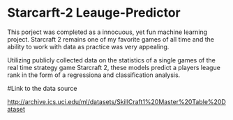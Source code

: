 # Starcarft-2 Leauge-Predictor

This porject was completed as a innocuous, yet fun machine learning project. Starcraft 2 remains one of my favorite games of all time and the ability to work with data as practice was very appealing. 

Utilizing publicly collected data on the statistics of a single games of the real time strategy game Starcraft 2, these models predict a players league rank in the form of a regressiona and classification analysis.

#Link to the data source

http://archive.ics.uci.edu/ml/datasets/SkillCraft1%20Master%20Table%20Dataset






